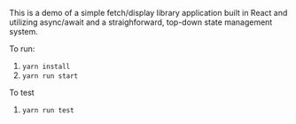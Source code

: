 This is a demo of a simple fetch/display library application built in React and utilizing async/await and a straighforward, top-down state management system.

To run:

1. `yarn install`
2. `yarn run start`

To test

1. `yarn run test` 
